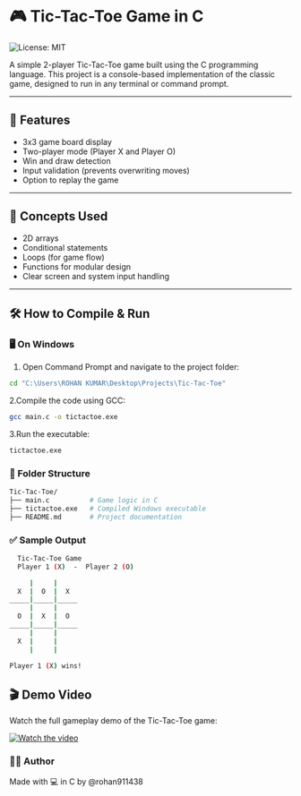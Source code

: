 # 🎮 Tic-Tac-Toe Game in C

![License: MIT](https://img.shields.io/badge/License-MIT-blue.svg)

A simple 2-player Tic-Tac-Toe game built using the C programming language. This project is a console-based implementation of the classic game, designed to run in any terminal or command prompt.

---

## 🚀 Features

- 3x3 game board display
- Two-player mode (Player X and Player O)
- Win and draw detection
- Input validation (prevents overwriting moves)
- Option to replay the game

---

## 🧠 Concepts Used

- 2D arrays
- Conditional statements
- Loops (for game flow)
- Functions for modular design
- Clear screen and system input handling

---

## 🛠️ How to Compile & Run

### 🖥️ On Windows

1. Open Command Prompt and navigate to the project folder:

```bash
cd "C:\Users\ROHAN KUMAR\Desktop\Projects\Tic-Tac-Toe"
```
2.Compile the code using GCC:
```bash
gcc main.c -o tictactoe.exe
```
3.Run the executable:
```bash
tictactoe.exe
```

### 📂 Folder Structure
```bash
Tic-Tac-Toe/
├── main.c          # Game logic in C
├── tictactoe.exe   # Compiled Windows executable
├── README.md       # Project documentation

```

### ✅ Sample Output
```bash
  Tic-Tac-Toe Game
  Player 1 (X)  -  Player 2 (O)

     |     |
  X  |  O  |  X
_____|_____|_____
     |     |
  O  |  X  |  O
_____|_____|_____
     |     |
  X  |     |
     |     |

Player 1 (X) wins!


```
## 🎬 Demo Video

Watch the full gameplay demo of the Tic-Tac-Toe game:

[![Watch the video](https://img.youtube.com/vi/FTgMzuvVcA8/0.jpg)](https://www.youtube.com/watch?v=FTgMzuvVcA8)


 ### 🙋‍♂️ Author
Made with 💻 in C by @rohan911438









